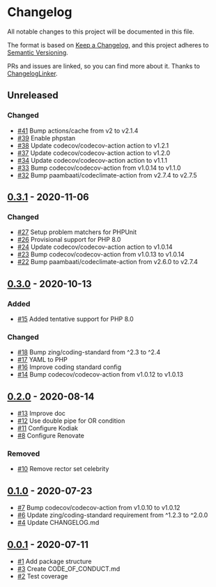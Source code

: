 # Changelog
All notable changes to this project will be documented in this file.

The format is based on [Keep a Changelog](https://keepachangelog.com/en/1.0.0/),
and this project adheres to [Semantic Versioning](https://semver.org/spec/v2.0.0.html).

PRs and issues are linked, so you can find more about it. Thanks to [ChangelogLinker](https://github.com/Symplify/ChangelogLinker).

<!-- changelog-linker -->

## Unreleased

### Changed

- [#41] Bump actions/cache from v2 to v2.1.4
- [#39] Enable phpstan
- [#38] Update codecov/codecov-action action to v1.2.1
- [#37] Update codecov/codecov-action action to v1.2.0
- [#34] Update codecov/codecov-action action to v1.1.1
- [#33] Bump codecov/codecov-action from v1.0.14 to v1.1.0
- [#32] Bump paambaati/codeclimate-action from v2.7.4 to v2.7.5

## [0.3.1] - 2020-11-06

### Changed

- [#27] Setup problem matchers for PHPUnit
- [#26] Provisional support for PHP 8.0
- [#24] Update codecov/codecov-action action to v1.0.14
- [#23] Bump codecov/codecov-action from v1.0.13 to v1.0.14
- [#22] Bump paambaati/codeclimate-action from v2.6.0 to v2.7.4

## [0.3.0] - 2020-10-13

### Added

- [#15] Added tentative support for PHP 8.0

### Changed

- [#18] Bump zing/coding-standard from ^2.3 to ^2.4
- [#17] YAML to PHP
- [#16] Improve coding standard config
- [#14] Bump codecov/codecov-action from v1.0.12 to v1.0.13

## [0.2.0] - 2020-08-14

- [#13] Improve doc
- [#12] Use double pipe for OR condition
- [#11] Configure Kodiak
- [#8] Configure Renovate

### Removed

- [#10] Remove rector set celebrity

## [0.1.0] - 2020-07-23

- [#7] Bump codecov/codecov-action from v1.0.10 to v1.0.12
- [#6] Update zing/coding-standard requirement from ^1.2.3 to ^2.0.0
- [#4] Update CHANGELOG.md

## [0.0.1] - 2020-07-11

- [#1] Add package structure
- [#3] Create CODE_OF_CONDUCT.md
- [#2] Test coverage

[#7]: https://github.com/zingimmick/package-skeleton-php/pull/7
[#6]: https://github.com/zingimmick/package-skeleton-php/pull/6
[#4]: https://github.com/zingimmick/package-skeleton-php/pull/4
[#3]: https://github.com/zingimmick/package-skeleton-php/pull/3
[#2]: https://github.com/zingimmick/package-skeleton-php/pull/2
[#1]: https://github.com/zingimmick/package-skeleton-php/pull/1
[0.1.0]: https://github.com/zingimmick/package-skeleton-php/compare/0.0.1...0.1.0
[0.0.1]: https://github.com/zingimmick/package-skeleton-php/releases/tag/0.0.1
[#13]: https://github.com/zingimmick/package-skeleton-php/pull/13
[#12]: https://github.com/zingimmick/package-skeleton-php/pull/12
[#11]: https://github.com/zingimmick/package-skeleton-php/pull/11
[#10]: https://github.com/zingimmick/package-skeleton-php/pull/10
[#8]: https://github.com/zingimmick/package-skeleton-php/pull/8
[0.2.0]: https://github.com/zingimmick/package-skeleton-php/compare/0.1.0...0.2.0
[#18]: https://github.com/zingimmick/package-skeleton-php/pull/18
[#17]: https://github.com/zingimmick/package-skeleton-php/pull/17
[#16]: https://github.com/zingimmick/package-skeleton-php/pull/16
[#15]: https://github.com/zingimmick/package-skeleton-php/pull/15
[#14]: https://github.com/zingimmick/package-skeleton-php/pull/14
[#27]: https://github.com/zingimmick/package-skeleton-php/pull/27
[#26]: https://github.com/zingimmick/package-skeleton-php/pull/26
[#24]: https://github.com/zingimmick/package-skeleton-php/pull/24
[#23]: https://github.com/zingimmick/package-skeleton-php/pull/23
[#22]: https://github.com/zingimmick/package-skeleton-php/pull/22
[0.3.0]: https://github.com/zingimmick/package-skeleton-php/compare/0.2.0...0.3.0
[#39]: https://github.com/zingimmick/package-skeleton-php/pull/39
[#38]: https://github.com/zingimmick/package-skeleton-php/pull/38
[#37]: https://github.com/zingimmick/package-skeleton-php/pull/37
[#34]: https://github.com/zingimmick/package-skeleton-php/pull/34
[#33]: https://github.com/zingimmick/package-skeleton-php/pull/33
[#32]: https://github.com/zingimmick/package-skeleton-php/pull/32
[0.3.1]: https://github.com/zingimmick/package-skeleton-php/compare/0.3.0...0.3.1
[#41]: https://github.com/zingimmick/package-skeleton-php/pull/41

